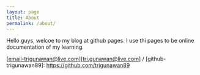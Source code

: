 ```yaml
---
layout: page
title: About
permalink: /about/
---
```


Hello guys, welcoe to my blog at github pages. I use thi pages to be online documentation of my learning.

[email-trigunawan@live.com][tri.gunawan@live.com] /
[github-trigunawan89]: https://github.com/trigunawan89
